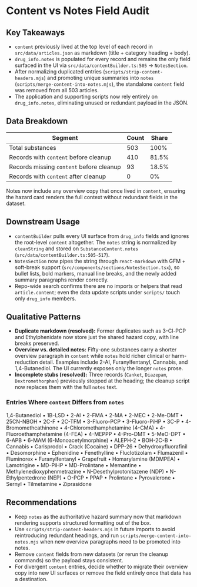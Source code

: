 # Content vs Notes Field Audit

## Key Takeaways
- `content` previously lived at the top level of each record in `src/data/articles.json` as markdown (title + category heading + body).
- `drug_info.notes` is populated for every record and remains the only field surfaced in the UI via `src/data/contentBuilder.ts:505` → `NotesSection`.
- After normalizing duplicated entries (`scripts/strip-content-headers.mjs`) and promoting unique summaries into `notes` (`scripts/merge-content-into-notes.mjs`), the standalone `content` field was removed from all 503 articles.
- The application and supporting scripts now rely entirely on `drug_info.notes`, eliminating unused or redundant payload in the JSON.

## Data Breakdown
| Segment | Count | Share |
| --- | --- | --- |
| Total substances | 503 | 100% |
| Records with `content` before cleanup | 410 | 81.5% |
| Records missing `content` before cleanup | 93 | 18.5% |
| Records with `content` after cleanup | 0 | 0% |

Notes now include any overview copy that once lived in `content`, ensuring the hazard card renders the full context without redundant fields in the dataset.

## Downstream Usage
- `contentBuilder` pulls every UI surface from `drug_info` fields and ignores the root-level `content` altogether. The `notes` string is normalized by `cleanString` and stored on `SubstanceContent.notes` (`src/data/contentBuilder.ts:505-517`).
- `NotesSection` now pipes the string through `react-markdown` with GFM + soft-break support (`src/components/sections/NotesSection.tsx`), so bullet lists, bold markers, manual line breaks, and the newly added summary paragraphs render correctly.
- Repo-wide search confirms there are no imports or helpers that read `article.content`; even the data update scripts under `scripts/` touch only `drug_info` members.

## Qualitative Patterns
- **Duplicate markdown (resolved):** Former duplicates such as 3-Cl-PCP and Ethylphenidate now store just the shared hazard copy, with line breaks preserved.
- **Overview vs. detailed notes:** Fifty-one substances carry a shorter overview paragraph in `content` while `notes` hold richer clinical or harm-reduction detail. Examples include 2-AI, Furanylfentanyl, Cannabis, and 1,4-Butanediol. The UI currently exposes only the longer `notes` prose.
- **Incomplete stubs (resolved):** Three records (`Canket`, `Diazepam`, `Dextromethorphan`) previously stopped at the heading; the cleanup script now replaces them with the full `notes` text.

### Entries Where `content` Differs from `notes`
1,4-Butanediol • 1B-LSD • 2-AI • 2-FMA • 2-MA • 2-MEC • 2-Me-DMT • 25CN-NBOH • 2C-F • 2C-TFM • 3-Fluoro-PCP • 3-Fluoro-PiHP • 3C-P • 4-Bromomethcathinone • 4-Chloromethamphetamine (4-CMA) • 4-Fluoroethamphetamine (4-FEA) • 4-MEPPP • 4-Pro-DMT • 5-MeO-DPT • 6-APB • 6-MAM (6-Monoacetylmorphine) • ALEPH-2 • BOH-2C-B • Cannabis • Carisprodol • Crack (Cocaine) • DPP-26 • Dehydroxyfluorafinil • Desomorphine • Ephenidine • Fenethylline • Fluclotizolam • Flumazenil • Fluminorex • Furanylfentanyl • Grapefruit • Homarylamine (MDMPEA) • Lamotrigine • MD-PiHP • MD-Prolintane • Memantine • Methylenedioxyphenmetrazine • N-Desethylprotonitazene (NDP) • N-Ethylpentedrone (NEP) • O-PCP • PPAP • Prolintane • Pyrovalerone • Sernyl • Tilmetamine • Ziprasidone

## Recommendations
- Keep `notes` as the authoritative hazard summary now that markdown rendering supports structured formatting out of the box.
- Use `scripts/strip-content-headers.mjs` in future imports to avoid reintroducing redundant headings, and run `scripts/merge-content-into-notes.mjs` when new overview paragraphs need to be promoted into notes.
- Remove `content` fields from new datasets (or rerun the cleanup commands) so the payload stays consistent.
- For divergent `content` entries, decide whether to migrate their overview copy into new UI surfaces or remove the field entirely once that data has a destination.

